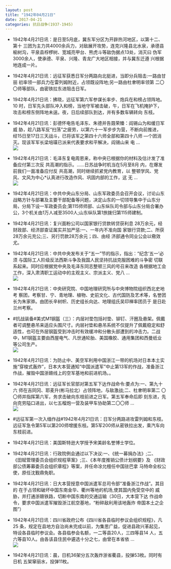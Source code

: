 ```yaml
---
layout: post
title: "1942年04月21日"
date: 2017-04-21
categories: 抗日战争(1937-1945)
---
```


<meta name="referrer" content="no-referrer" />

- 1942年4月21日讯：是日至5月底，冀东军分区为开辟热河地区，以第十二、第十 三团为主力共4000余兵力，对敌展开攻势，连克兴隆县北水泉，承德县 榆树沟，平泉县桴椤树、宽城亮甲台、熊虎斗等敌伪据点13处，消灭曰 伪军3000余人，使承德、平泉、兴隆、青龙广大地区相接，并与冀东迁遵 兴根据地连成一片。 

- 1942年4月21日讯：远征军获悉日军分两路向北挺进，当即分兵阻击:一路由甘丽 初率领一部兵力在雷列姆附近，占领既设阵地;另一路由杜聿明率领第 二〇〇师等部队，由密铁拉东进阻击日军。 

- 1942年4月21日讯：拂晓，远征军第六军参谋长率步、炮兵在和榜占领阵地。10 时，日军先头部队冲入和榜，当地守军被击破，午，日军在飞机掩护下， 攻击和榜东侧阵地未逞。夜，日后续部队到达，并有多数车辆转向 东枝。 

- 1942年4月21日讯：彭德怀电告毛泽东、朱德并告聂荣臻：阎锡山为和缓日军威 胁，趁八路军反“扫荡”之疲劳，以第六十一军步步为营，不断向前推进， 经15日至17日三天战斗，已将该军之第四十六师全部和第四十八师 —个团消灭。现该军军长梁培璜已派来代表要求和平解决，阎锡山来 电 ... <br/><img src="https://wx3.sinaimg.cn/large/aca367d8ly1feujwjd1rcj20c8090gln.jpg" />

- 1942年4月21日讯：毛泽东复电周恩来，称中央已根据你的材料及估计发了准 备应付第三次反 共高潮的指示。……日苏战争时机当在5月至8月 内，在爆发前我们一面准备应付反 共高潮，同时继续抓紧党内教育，以 整顿学风、党风、文风为中心*认真进行改造作风、巩固内部的工作，这 无 ... <br/><img src="https://wx2.sinaimg.cn/large/aca367d8ly1feugf02ct6j20c8090mx7.jpg" />

- 1942年4月21日讯：中共中央山东分局、山东军政委员会召开会议，讨论山东战略方针与部署及主要干部配备等问题，决定山东的一切领导集中于山东分局，分局下设一军政委员会;第115师师部、山东纵队司令部与山东分局合署办公，3个机关由1万人减至3500人;山东纵队第1旅拨归第115师建制。 

- 1942年4月21日讯：复兴面粉公司以国家银行贷款转贷获利息 28万余元，经财政部、经济部查证属实并加严惩:一、一年内不准向国 家银行贷款;二、所获28万余元充公;三、另行罚款28万余元；四、由经 济部通令同业公会以儆效尤。 

- 1942年4月21日讯：中共中央发布关于“五一”节的指示，指出：“纪念‘五一’必须 与国际工人阶级反法西斯斗争及我国人民坚持抗战克服困难的斗争密 切联系起来。同时应根据党中央及毛泽东同志整顿三风的号召来改造 各根据地工会工作，深入肃清职工运动中的主观主义、宗派主义、党八  ... <br/><img src="https://wx1.sinaimg.cn/large/aca367d8ly1feu60tdhiqj20c8090mx6.jpg" />

- 1942年4月21日讯：中央研究院、中国地理研究所与中央博物院组织西北史地考 察团，考察甘、宁、青地理、植物、史前文化、古代国防及艺术等，名誉团 长为朱家骅。由团长辛树帜、历史组长向达、地理组氏吴印禅率团员于 是日赴兰州考察。 

- #抗战装备#美式M1钢盔（三）：内层衬垫包括衬垫、铆钉、汗圈及悬架。佩戴者可调整悬吊来适应头围尺寸。内层衬垫和悬吊系统不仅提升了佩戴稳定和舒适性，也可在外层钢盔受到冲击时有效缓冲和分散头部遭到的冲击力。二战中，M1钢盔主要由西屋电气、凡世通轮胎、美国橡胶、通用集团和西曼纸业等公司生产。 <br/><img src="https://wx2.sinaimg.cn/large/aca367d8ly1feu2k9gvmoj20d60wh79y.jpg" />

- 1942年4月21日讯：为防止中、美空军利用中国浙江一带的机场对日本本土实施“穿梭式轰炸”，日本大本营通知“中国派遣军”中止第13军的作战，准备浙江作战，摧毁中国浙赣线上的空军基地和前进机场。。 

- 1942年4月21日讯：远征军长官部对第五军下达作战命令:要点为:一、第九十六 师在吉同冈、耶麦升(彬马拉北）占领阵地，与敌激战;二、杜聿明率第二 〇〇师并指挥第六军，务求击破向东枝前进之日军。第五军奉命后即 刻东进，先向克劳隘口进出，以七五榴炮一营及装甲车协助第二〇〇师 ... <br/><img src="https://wx2.sinaimg.cn/large/aca367d8ly1feu0tfv30fj20c809z0ss.jpg" />

- #远征军第一次入缅作战#1942年4月21日讯：日军分两路进攻雷列姆和东枝。远征军急令第5军以第200师增援东枝。第5军200师从密铁拉出发，乘汽车向东枝前进。 

- 1942年4月21日讯：美国斯特逊大学授予宋美龄名誉博士学位。 

- 1942年4月21日讯：行政院例会通过以下决议:一、《统一募捐办法》;二、 《田赋管理委员会组织规程草案》;三、《本年度推销公债计划纲要》及 《财政部公债筹募委员会组织章程》等案，并任命凃允檀任中国驻巴拿 马特命全权公使，原任沈觐鼎免职。 

- 1942年4月21日讯：日大本营授意中国派遣军总司令部“准备浙江作战”。其目的 在于占领和破坏中国东南金华、衢州等地的机场,使其国内免受空中的 威胁，并打通浙赣铁路，切断中国东南的交通运输（30日，大本营下达 作战命令，要求中国派遣军摧毁浙江航空基地，“粉碎敌利用该地轰炸 帝国本土之企图”） 

- 1942年4月21日讯：四川省政府公布《四川省各县临时参议会组织规程》，凡25 条，规定在县地方自治尚未完成以前，为集思广益，促进县政兴革起见， 特设各县临时参议会。各县临参会名额，一二等县20人，三四等县14 人，五六等县10人。由各该县住民中遴选十分之七，由曾在本省依 ... <br/><img src="https://wx1.sinaimg.cn/large/aca367d8ly1fetxcjbhkaj20c809z3yl.jpg" />

- 1942年4月21日讯：晨，日机36架分五次轰炸浙省衢县，投弹53枚。同时有日机 五架窜丽水，投弹11枚。 

